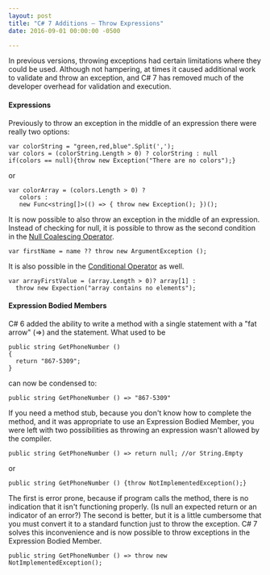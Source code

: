 ```yaml
---
layout: post
title: "C# 7 Additions – Throw Expressions"
date: 2016-09-01 00:00:00 -0500

---
```


In previous versions, throwing exceptions had certain limitations where they could be used.  Although not hampering, at times it caused additional work to validate and throw an exception, and C# 7 has removed much of the developer overhead for validation and execution.  

<h4>Expressions</h4>
Previously to throw an exception in the middle of an expression there were really two options: 

```
var colorString = "green,red,blue".Split(',');
var colors = (colorString.Length > 0) ? colorString : null
if(colors == null){throw new Exception("There are no colors");}

```

or 
```
var colorArray = (colors.Length > 0) ? 
   colors : 
   new Func<string[]>(() => { throw new Exception(); })();
```


It is now possible to also throw an exception in the middle of an expression.  Instead of checking for null, it is possible to throw as the second condition in the <a href="https://msdn.microsoft.com/en-us/library/ms173224.aspx" target="_blank">Null Coalescing Operator</a>.  

```
var firstName = name ?? throw new ArgumentException ();
```

It is also possible in the <a href="https://msdn.microsoft.com/en-us/library/ty67wk28.aspx" target="_blank">Conditional Operator</a> as well. 

```
var arrayFirstValue = (array.Length > 0)? array[1] : 
  throw new Expection("array contains no elements");
```


<h4>Expression Bodied Members</h4> 
C# 6 added the ability to write a method with a single statement with a "fat arrow" (=>) and the statement.  What used to be 

```
public string GetPhoneNumber ()
{
  return "867-5309";
}

```

can now be condensed to: 

```
public string GetPhoneNumber () => "867-5309"
```

If you need a method stub, because you don't know how to complete the method, and it was appropriate to use an Expression Bodied Member, you were left with two possibilities as throwing an expression wasn't allowed by the compiler.

```
public string GetPhoneNumber () => return null; //or String.Empty
```

or

```
public string GetPhoneNumber () {throw NotImplementedException();}
```

The first is error prone, because if program calls the method, there is no indication that it isn't functioning properly.  (Is null an expected return or an indicator of an error?)  The second is better, but it is a little cumbersome that you must convert it to a standard function just to throw the exception.  C# 7 solves this inconvenience and is now possible to throw exceptions in the Expression Bodied Member. 

```
public string GetPhoneNumber () => throw new NotImplementedException();
```

